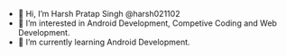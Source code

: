 - 👋 Hi, I’m Harsh Pratap Singh @harsh021102
- 👀 I’m interested in Android Development, Competive Coding and Web Development.
- 🌱 I’m currently learning Android Development.
